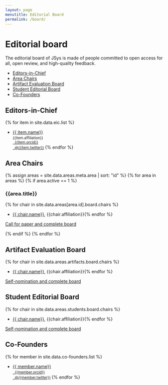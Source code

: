 ```yaml
---
layout: page
menutitle: Editorial Board
permalink: /board/
---
```


# Editorial board

The editorial board of JSys is made of people committed to open access for all, open review, and high-quality feedback.


<!-- TOC depthTo:2 -->

- [Editors-in-Chief](#editors-in-chief)
- [Area Chairs](#area-chairs)
- [Artifact Evaluation Board](#artifact-evaluation-board)
- [Student Editorial Board](#student-editorial-board)
- [Co-Founders](#co-founders)

<!-- /TOC -->

## Editors-in-Chief

{% for item in site.data.eic.list %}
- [{{ item.name}}]({{item.webpage}})  
  <small>
    {{item.affiliation}}  
    [<i class="fab fa-orcid"></i>   &nbsp; {{item.orcid}}](https://orcid.org/{{item.orcid}})  
    [<i class="fab fa-twitter"></i> &nbsp; @{{item.twitter}}](https://twitter.com/{{item.twitter}})
  </small>
{% endfor %}

## Area Chairs

<!-- Loop through all areas -->
{% assign areas = site.data.areas.meta.area | sort: "id" %}
{% for area in areas %}
{% if area.active == 1 %} <!-- Disable the areas not yet active -->

<!-- I tried compacting with <summary> but it is not supported by Jekyll by default. Here is how it can be done if we really want it.:
http://movb.de/jekyll-details-support.html -->

### {{area.title}}

{% for chair in site.data.areas[area.id].board.chairs %}
- [{{ chair.name}}]({{chair.webpage}}), {{chair.affiliation}}{% endfor %}

[Call for paper and complete board](/cfp_{{area.id}}/)

{% endif %}
{% endfor %}<!-- Loop through all areas -->

## Artifact Evaluation Board

{% for chair in site.data.areas.artifacts.board.chairs %}
- [{{ chair.name}}]({{chair.webpage}}), {{chair.affiliation}}{% endfor %}

[Self-nomination and complete board](/cfp_artifacts/)

## Student Editorial Board

{% for chair in site.data.areas.students.board.chairs %}
- [{{ chair.name}}]({{chair.webpage}}), {{chair.affiliation}}{% endfor %}

[Self-nomination and complete board](/cfp_students/)

## Co-Founders

{% for member in site.data.co-founders.list %}
- [{{ member.name}}]({{member.webpage}})  
  <small>
    [<i class="fab fa-orcid"></i>   &nbsp; {{member.orcid}}](https://orcid.org/{{member.orcid}})  
    [<i class="fab fa-twitter"></i> &nbsp; @{{member.twitter}}](https://twitter.com/{{member.twitter}})
  </small>
{% endfor %}